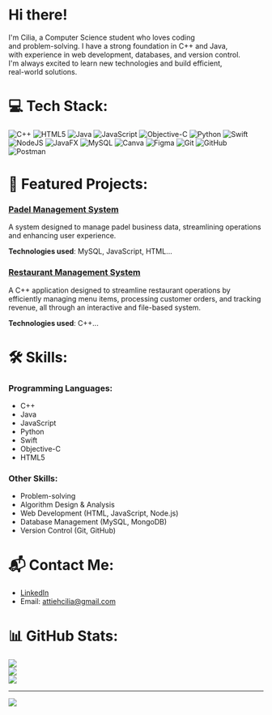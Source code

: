 # Hi there!
I'm Cilia, a Computer Science student who loves coding <br>and problem-solving. I have a strong foundation in C++ and Java, <br>with experience in web development, databases, and version control. <br>I'm always excited to learn new technologies and build efficient, <br>real-world solutions.

# 💻 Tech Stack:
![C++](https://img.shields.io/badge/c++-%2300599C.svg?style=for-the-badge&logo=c%2B%2B&logoColor=white) ![HTML5](https://img.shields.io/badge/html5-%23E34F26.svg?style=for-the-badge&logo=html5&logoColor=white) ![Java](https://img.shields.io/badge/java-%23ED8B00.svg?style=for-the-badge&logo=openjdk&logoColor=white) ![JavaScript](https://img.shields.io/badge/javascript-%23323330.svg?style=for-the-badge&logo=javascript&logoColor=%23F7DF1E) ![Objective-C](https://img.shields.io/badge/OBJECTIVE--C-%233A95E3.svg?style=for-the-badge&logo=apple&logoColor=white) ![Python](https://img.shields.io/badge/python-3670A0?style=for-the-badge&logo=python&logoColor=ffdd54) ![Swift](https://img.shields.io/badge/swift-F54A2A?style=for-the-badge&logo=swift&logoColor=white) ![NodeJS](https://img.shields.io/badge/node.js-6DA55F?style=for-the-badge&logo=node.js&logoColor=white) ![JavaFX](https://img.shields.io/badge/javafx-%23FF0000.svg?style=for-the-badge&logo=javafx&logoColor=white) ![MySQL](https://img.shields.io/badge/mysql-4479A1.svg?style=for-the-badge&logo=mysql&logoColor=white) ![Canva](https://img.shields.io/badge/Canva-%2300C4CC.svg?style=for-the-badge&logo=Canva&logoColor=white) ![Figma](https://img.shields.io/badge/figma-%23F24E1E.svg?style=for-the-badge&logo=figma&logoColor=white) ![Git](https://img.shields.io/badge/git-%23F05033.svg?style=for-the-badge&logo=git&logoColor=white) ![GitHub](https://img.shields.io/badge/github-%23121011.svg?style=for-the-badge&logo=github&logoColor=white) ![Postman](https://img.shields.io/badge/Postman-FF6C37?style=for-the-badge&logo=postman&logoColor=white)

# 🚀 Featured Projects:
### [Padel Management System](https://github.com/Cilia2/Padel-Management-Project)
A system designed to manage padel business data, streamlining operations and enhancing user experience. 

**Technologies used**: MySQL, JavaScript, HTML...

### [Restaurant Management System](https://github.com/Cilia2/Restaurant-System)
A C++ application designed to streamline restaurant operations by efficiently managing menu items, processing customer orders, and tracking revenue, all through an interactive and file-based system.

**Technologies used**: C++...

# 🛠️ Skills:
### Programming Languages:
- C++
- Java
- JavaScript
- Python
- Swift
- Objective-C
- HTML5

### Other Skills:
- Problem-solving
- Algorithm Design & Analysis
- Web Development (HTML, JavaScript, Node.js)
- Database Management (MySQL, MongoDB)
- Version Control (Git, GitHub)

# 📬 Contact Me:
- [LinkedIn](https://www.linkedin.com/in/cilia-attieh-bb0584351)
- Email: attiehcilia@gmail.com

# 📊 GitHub Stats:
![](https://github-readme-stats.vercel.app/api?username=Cilia2&theme=dark&hide_border=false&include_all_commits=false&count_private=false)<br/>
![](https://nirzak-streak-stats.vercel.app/?user=Cilia2&theme=dark&hide_border=false)<br/>
![](https://github-readme-stats.vercel.app/api/top-langs/?username=Cilia2&theme=dark&hide_border=false&include_all_commits=false&count_private=false&layout=compact)


---

[![](https://visitcount.itsvg.in/api?id=Cilia2&icon=0&color=0)](https://visitcount.itsvg.in)

